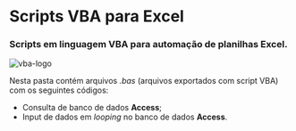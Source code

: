 # Scripts VBA para Excel

### Scripts em linguagem VBA para automação de planilhas Excel.

![vba-logo](https://github.com/user-attachments/assets/42c20f6f-cf64-4c67-a0f0-4ae8dd06084e)

Nesta pasta contém arquivos _.bas_ (arquivos exportados com script VBA) com os seguintes  códigos:

- Consulta de banco de dados **Access**;
- Input de dados em _looping_ no banco de dados **Access**.

